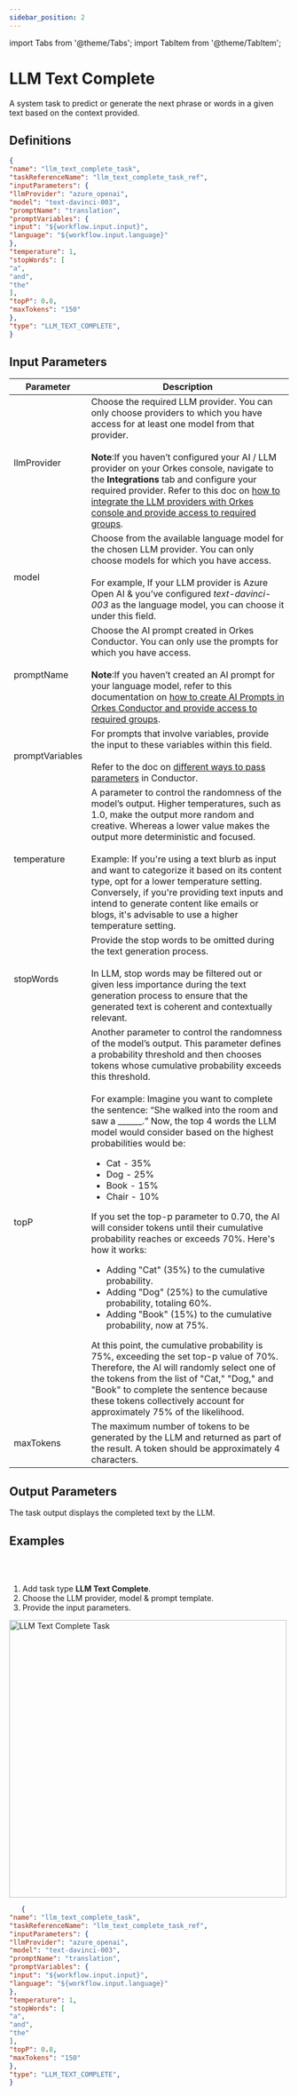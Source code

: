 ```yaml
---
sidebar_position: 2
---
```

import Tabs from '@theme/Tabs';
import TabItem from '@theme/TabItem';

# LLM Text Complete

A system task to predict or generate the next phrase or words in a given text based on the context provided.

## Definitions

```json
{
"name": "llm_text_complete_task",
"taskReferenceName": "llm_text_complete_task_ref",
"inputParameters": {
"llmProvider": "azure_openai",
"model": "text-davinci-003",
"promptName": "translation",
"promptVariables": {
"input": "${workflow.input.input}",
"language": "${workflow.input.language}"
},
"temperature": 1,
"stopWords": [
"a",
"and",
"the"
],
"topP": 0.8,
"maxTokens": "150"
},
"type": "LLM_TEXT_COMPLETE",
}
```

## Input Parameters

| Parameter | Description |
| --------- | ----------- |
| llmProvider | Choose the required LLM provider. You can only choose providers to which you have access for at least one model from that provider.<br/><br/>**Note**:If you haven’t configured your AI / LLM provider on your Orkes console, navigate to the **Integrations** tab and configure your required provider. Refer to this doc on [how to integrate the LLM providers with Orkes console and provide access to required groups](/content/category/integrations/ai-llm).| 
| model | Choose from the available language model for the chosen LLM provider. You can only choose models for which you have access.<br/><br/>For example, If your LLM provider is Azure Open AI & you’ve configured *text-davinci-003* as the language model, you can choose it under this field. |
| promptName | Choose the AI prompt created in Orkes Conductor. You can only use the prompts for which you have access. <br/><br/>**Note**:If you haven’t created an AI prompt for your language model, refer to this documentation on [how to create AI Prompts in Orkes Conductor and provide access to required groups](/content/reference-docs/ai-tasks/prompt-template).|
| promptVariables | For prompts that involve variables, provide the input to these variables within this field. <br/><br/>Refer to the doc on [different ways to pass parameters](https://orkes.io/content/developer-guides/passing-inputs-to-task-in-conductor) in Conductor.|
| temperature | A parameter to control the randomness of the model’s output. Higher temperatures, such as 1.0, make the output more random and creative. Whereas a lower value makes the output more deterministic and focused.<br/><br/>Example: If you're using a text blurb as input and want to categorize it based on its content type, opt for a lower temperature setting. Conversely, if you're providing text inputs and intend to generate content like emails or blogs, it's advisable to use a higher temperature setting.|
| stopWords | Provide the stop words to be omitted during the text generation process.<br/><br/>In LLM, stop words may be filtered out or given less importance during the text generation process to ensure that the generated text is coherent and contextually relevant. 
| topP | Another parameter to control the randomness of the model’s output. This parameter defines a probability threshold and then chooses tokens whose cumulative probability exceeds this threshold.<br/><br/>For example: Imagine you want to complete the sentence: “She walked into the room and saw a ______.” Now, the top 4 words the LLM model would consider based on the highest probabilities would be:<ul><li>Cat - 35%</li><li>Dog - 25%</li><li>Book - 15%</li><li>Chair - 10%</li></ul>If you set the top-p parameter to 0.70, the AI will consider tokens until their cumulative probability reaches or exceeds 70%. Here's how it works:<ul><li>Adding "Cat" (35%) to the cumulative probability.</li><li>Adding "Dog" (25%) to the cumulative probability, totaling 60%.</li><li>Adding "Book" (15%) to the cumulative probability, now at 75%.</li></ul>At this point, the cumulative probability is 75%, exceeding the set top-p value of 70%. Therefore, the AI will randomly select one of the tokens from the list of "Cat," "Dog," and "Book" to complete the sentence because these tokens collectively account for approximately 75% of the likelihood.|
| maxTokens | The maximum number of tokens to be generated by the LLM and returned as part of the result. A token should be approximately 4 characters. |

## Output Parameters

The task output displays the completed text by the LLM.

## Examples

<Tabs>
<TabItem value="UI" label="UI" className="paddedContent">

<div className="row">
<div className="col col--4">

<br/>
<br/>

1. Add task type **LLM Text Complete**.
2. Choose the LLM provider, model & prompt template.
3. Provide the input parameters.

</div>
<div className="col">
<div className="embed-loom-video">

<p><img src="/content/img/llm-text-complete-ui-method.png" alt="LLM Text Complete Task" width="500" height="auto"/></p>

</div>
</div>
</div>



</TabItem>
 <TabItem value="JSON" label="JSON Example">

```json
   {
"name": "llm_text_complete_task",
"taskReferenceName": "llm_text_complete_task_ref",
"inputParameters": {
"llmProvider": "azure_openai",
"model": "text-davinci-003",
"promptName": "translation",
"promptVariables": {
"input": "${workflow.input.input}",
"language": "${workflow.input.language}"
},
"temperature": 1,
"stopWords": [
"a",
"and",
"the"
],
"topP": 0.8,
"maxTokens": "150"
},
"type": "LLM_TEXT_COMPLETE",
}
```
</TabItem>
</Tabs>